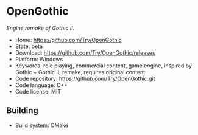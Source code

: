 # OpenGothic

_Engine remake of Gothic II._

- Home: https://github.com/Try/OpenGothic
- State: beta
- Download: https://github.com/Try/OpenGothic/releases
- Platform: Windows
- Keywords: role playing, commercial content, game engine, inspired by Gothic + Gothic II, remake, requires original content
- Code repository: https://github.com/Try/OpenGothic.git
- Code language: C++
- Code license: MIT

## Building

- Build system: CMake
